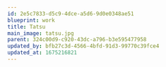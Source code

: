 ```yaml
---
id: 2e5c7833-d5c9-4dce-a5d6-9d0e0348ae51
blueprint: work
title: Tatsu
main_image: tatsu.jpg
parent: 324c00d9-c920-43dc-a796-b3e595477958
updated_by: bfb27c3d-4566-4bfd-91d3-99770c39fce4
updated_at: 1675216821
---
```

